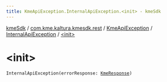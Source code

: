 ```yaml
---
title: KmeApiException.InternalApiException.<init> - kmeSdk
---
```


[kmeSdk](../../../index.html) / [com.kme.kaltura.kmesdk.rest](../../index.html) / [KmeApiException](../index.html) / [InternalApiException](index.html) / [&lt;init&gt;](./-init-.html)

# &lt;init&gt;

`InternalApiException(errorResponse: `[`KmeResponse`](../../../com.kme.kaltura.kmesdk.rest.response/-kme-response/index.html)`)`
